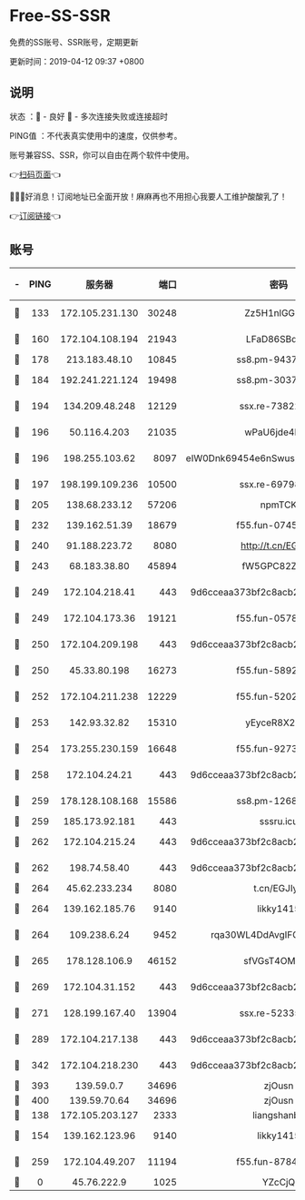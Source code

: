 # Free-SS-SSR

免费的SS账号、SSR账号，定期更新

更新时间：2019-04-12 09:37 +0800

## 说明

状态     ：🙂 - 良好 🙁 - 多次连接失败或连接超时

PING值   ：不代表真实使用中的速度，仅供参考。

账号兼容SS、SSR，你可以自由在两个软件中使用。

👉[扫码页面](https://liesauer.github.io/Free-SS-SSR/)👈

🎉🎉🎉好消息！订阅地址已全面开放！麻麻再也不用担心我要人工维护酸酸乳了！

👉[订阅链接](https://www.liesauer.net/yogurt/subscribe?ACCESS_TOKEN=DAYxR3mMaZAsaqUb)👈

## 账号

|-|PING|服务器|端口|密码|加密方式|区域|
|:----:|:----:|:-----:|-----:|:----:|:----:|:----:|
|🙂|133|172.105.231.130|30248|Zz5H1nlGGKHx|aes-256-cfb|JP|
|🙂|160|172.104.108.194|21943|LFaD86SBq2lY|aes-256-cfb|JP|
|🙂|178|213.183.48.10|10845|ss8.pm-94375071|rc4-md5|RU|
|🙂|184|192.241.221.124|19498|ss8.pm-30379392|aes-256-cfb|US|
|🙂|194|134.209.48.248|12129|ssx.re-73822117|aes-256-cfb|US|
|🙂|196|50.116.4.203|21035|wPaU6jde4NZT|aes-256-cfb|US|
|🙂|196|198.255.103.62|8097|eIW0Dnk69454e6nSwuspv9DmS201tQ0D|aes-256-cfb|US|
|🙂|197|198.199.109.236|10500|ssx.re-69798607|aes-256-cfb|US|
|🙂|205|138.68.233.12|57206|npmTCK|rc4-md5|US|
|🙂|232|139.162.51.39|18679|f55.fun-07457025|aes-256-cfb|SG|
|🙂|240|91.188.223.72|8080|http://t.cn/EGJIyrl|rc4-md5|RU|
|🙂|243|68.183.38.80|45894|fW5GPC82Z97G|aes-256-cfb|GB|
|🙂|249|172.104.218.41|443|9d6cceaa373bf2c8acb22e60b6a58be6|aes-256-cfb|US|
|🙂|249|172.104.173.36|19121|f55.fun-05780553|aes-256-cfb|SG|
|🙂|250|172.104.209.198|443|9d6cceaa373bf2c8acb22e60b6a58be6|aes-256-cfb|US|
|🙂|250|45.33.80.198|16273|f55.fun-58920091|aes-256-cfb|US|
|🙂|252|172.104.211.238|12229|f55.fun-52020362|aes-256-cfb|US|
|🙂|253|142.93.32.82|15310|yEyceR8X2EVd|aes-256-cfb|GB|
|🙂|254|173.255.230.159|16648|f55.fun-92736246|aes-256-cfb|US|
|🙂|258|172.104.24.21|443|9d6cceaa373bf2c8acb22e60b6a58be6|aes-256-cfb|US|
|🙂|259|178.128.108.168|15586|ss8.pm-12681004|aes-256-cfb|SG|
|🙂|259|185.173.92.181|443|sssru.icu|rc4-md5|RU|
|🙂|262|172.104.215.24|443|9d6cceaa373bf2c8acb22e60b6a58be6|aes-256-cfb|US|
|🙂|262|198.74.58.40|443|9d6cceaa373bf2c8acb22e60b6a58be6|aes-256-cfb|US|
|🙂|264|45.62.233.234|8080|t.cn/EGJIyrl|rc4-md5|CA|
|🙂|264|139.162.185.76|9140|likky1415|aes-256-cfb|DE|
|🙂|264|109.238.6.24|9452|rqa30WL4DdAvgIFG6Fs3znzTa|aes-256-cfb|FR|
|🙂|265|178.128.106.9|46152|sfVGsT4OMxHC|aes-256-cfb|SG|
|🙂|269|172.104.31.152|443|9d6cceaa373bf2c8acb22e60b6a58be6|aes-256-cfb|US|
|🙂|271|128.199.167.40|13904|ssx.re-52335495|aes-256-cfb|SG|
|🙂|289|172.104.217.138|443|9d6cceaa373bf2c8acb22e60b6a58be6|aes-256-cfb|US|
|🙂|342|172.104.218.230|443|9d6cceaa373bf2c8acb22e60b6a58be6|aes-256-cfb|US|
|🙂|393|139.59.0.7|34696|zjOusn|chacha20|IN|
|🙂|400|139.59.70.64|34696|zjOusn|chacha20|IN|
|🙂|138|172.105.203.127|2333|liangshanbo|chacha20|JP|
|🙂|154|139.162.123.96|9140|likky1415|aes-256-cfb|JP|
|🙂|259|172.104.49.207|11194|f55.fun-87849957|aes-256-cfb|SG|
|🙁|0|45.76.222.9|1025|YZcCjQ|rc4-md5|JP|

